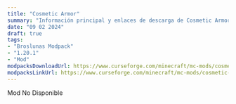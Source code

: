 ```yaml
---
title: "Cosmetic Armor"
summary: "Información principal y enlaces de descarga de Cosmetic Armor"
date: "09 02 2024"
draft: true
tags:
- "Broslunas Modpack"
- "1.20.1"
- "Mod"
modpacksDownloadUrl: https://www.curseforge.com/minecraft/mc-mods/cosmetic-armor-reworked/files/all?page=1&pageSize=20&version=1.20.1&gameVersionTypeId=1
modpacksLinkUrl: https://www.curseforge.com/minecraft/mc-mods/cosmetic-armor-reworked
---
```


Mod No Disponible